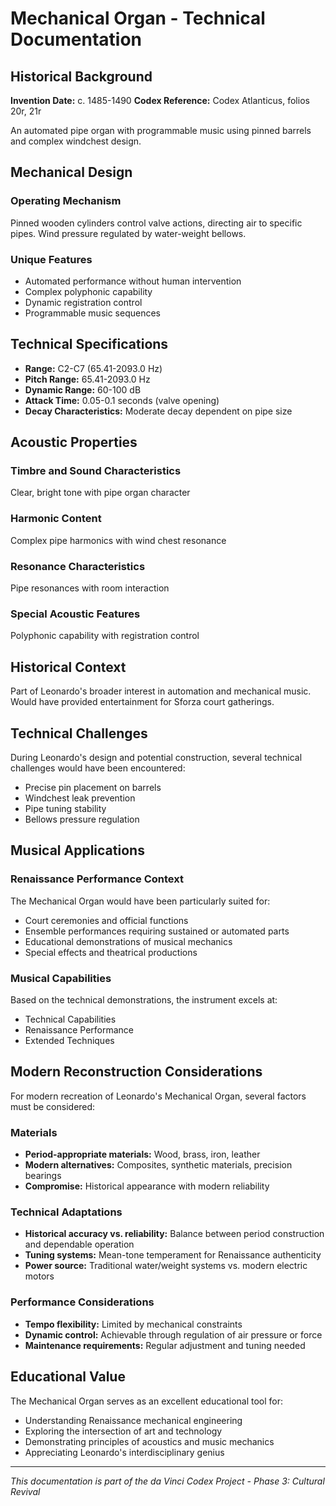 # Mechanical Organ - Technical Documentation

## Historical Background

**Invention Date:** c. 1485-1490
**Codex Reference:** Codex Atlanticus, folios 20r, 21r

An automated pipe organ with programmable music using pinned barrels and complex windchest design.

## Mechanical Design

### Operating Mechanism
Pinned wooden cylinders control valve actions, directing air to specific pipes. Wind pressure regulated by water-weight bellows.

### Unique Features
- Automated performance without human intervention
- Complex polyphonic capability
- Dynamic registration control
- Programmable music sequences

## Technical Specifications

- **Range:** C2-C7 (65.41-2093.0 Hz)
- **Pitch Range:** 65.41-2093.0 Hz
- **Dynamic Range:** 60-100 dB
- **Attack Time:** 0.05-0.1 seconds (valve opening)
- **Decay Characteristics:** Moderate decay dependent on pipe size

## Acoustic Properties

### Timbre and Sound Characteristics
Clear, bright tone with pipe organ character

### Harmonic Content
Complex pipe harmonics with wind chest resonance

### Resonance Characteristics
Pipe resonances with room interaction

### Special Acoustic Features
Polyphonic capability with registration control

## Historical Context

Part of Leonardo's broader interest in automation and mechanical music. Would have provided entertainment for Sforza court gatherings.

## Technical Challenges

During Leonardo's design and potential construction, several technical challenges would have been encountered:

- Precise pin placement on barrels
- Windchest leak prevention
- Pipe tuning stability
- Bellows pressure regulation

## Musical Applications

### Renaissance Performance Context
The Mechanical Organ would have been particularly suited for:
- Court ceremonies and official functions
- Ensemble performances requiring sustained or automated parts
- Educational demonstrations of musical mechanics
- Special effects and theatrical productions

### Musical Capabilities
Based on the technical demonstrations, the instrument excels at:
- Technical Capabilities
- Renaissance Performance
- Extended Techniques

## Modern Reconstruction Considerations

For modern recreation of Leonardo's Mechanical Organ, several factors must be considered:

### Materials
- **Period-appropriate materials:** Wood, brass, iron, leather
- **Modern alternatives:** Composites, synthetic materials, precision bearings
- **Compromise:** Historical appearance with modern reliability

### Technical Adaptations
- **Historical accuracy vs. reliability:** Balance between period construction and dependable operation
- **Tuning systems:** Mean-tone temperament for Renaissance authenticity
- **Power source:** Traditional water/weight systems vs. modern electric motors

### Performance Considerations
- **Tempo flexibility:** Limited by mechanical constraints
- **Dynamic control:** Achievable through regulation of air pressure or force
- **Maintenance requirements:** Regular adjustment and tuning needed

## Educational Value

The Mechanical Organ serves as an excellent educational tool for:
- Understanding Renaissance mechanical engineering
- Exploring the intersection of art and technology
- Demonstrating principles of acoustics and music mechanics
- Appreciating Leonardo's interdisciplinary genius

---

*This documentation is part of the da Vinci Codex Project - Phase 3: Cultural Revival*
